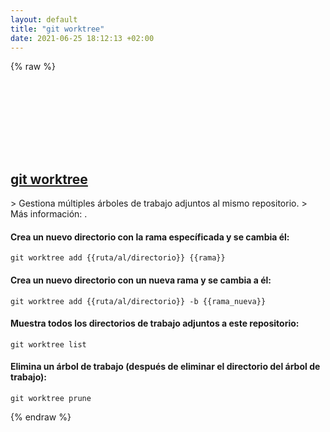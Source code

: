 ```yaml
---
layout: default
title: "git worktree"
date: 2021-06-25 18:12:13 +02:00
---
```

{% raw %}
<h2 id="git-worktree">
  <a href="/es/common/git-worktree.html">git worktree</a> <a href="#git-worktree"><svg class="icon">
    <use href="/assets/images/unicode_sprite.svg#link" />
  </svg></a>
</h2>
> Gestiona múltiples árboles de trabajo adjuntos al mismo repositorio.
> Más información: <https://git-scm.com/docs/git-worktree>.

#### Crea un nuevo directorio con la rama específicada y se cambia él:
```shell
git worktree add {{ruta/al/directorio}} {{rama}}
```
#### Crea un nuevo directorio con un nueva rama y se cambia a él:
```shell
git worktree add {{ruta/al/directorio}} -b {{rama_nueva}}
```
#### Muestra todos los directorios de trabajo adjuntos a este repositorio:
```shell
git worktree list
```
#### Elimina un árbol de trabajo (después de eliminar el directorio del árbol de trabajo):
```shell
git worktree prune
```
{% endraw %}